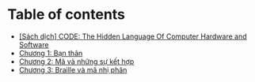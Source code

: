 # Table of contents

* [\[Sách dịch\] CODE: The Hidden Language Of Computer Hardware and Software](README.md)
* [Chương 1: Bạn thân](chuong-1-ban-than.md)
* [Chương 2: Mã và những sự kết hợp](chuong-2-ma-va-nhung-su-ket-hop.md)
* [Chương 3: Braille và mã nhị phân](chuong-3-braille-va-ma-nhi-phan.md)

